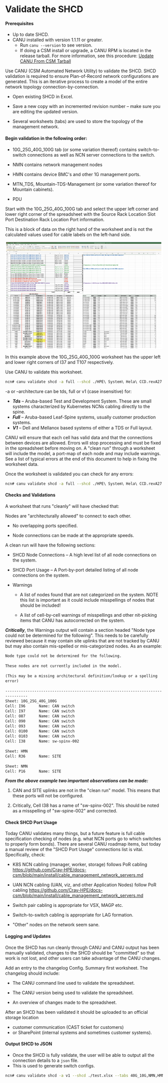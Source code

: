 # Validate the SHCD

#### Prerequisites 
- Up to date SHCD.
- CANU installed with version 1.1.11 or greater.
  - Run `canu --version` to see version.
  - If doing a CSM install or upgrade, a CANU RPM is located in the release tarball. For more information, see this procedure: [Update CANU From CSM Tarball](update_canu_from_csm_tarball.md)

Use CANU (CSM Automated Network Utility) to validate the SHCD. SHCD validation is required to ensure Plan-of-Record network configurations are generated. This is an iterative process to create a model of the entire network topology connection-by-connection. 

* Open existing SHCD in Excel. 

* Save a new copy with an incremented revision number – make sure you are editing the updated version. 

* Several worksheets (tabs) are used to store the topology of the management network.  

#### Begin validation in the following order: 

* 10G_25G_40G_100G tab (or some variation thereof) contains switch-to-switch connections as well as NCN server connections to the switch. 

* NMN contains network management nodes 

* HMN contains device BMC's and other 1G management ports. 

* MTN_TDS, Mountain-TDS-Management (or some variation thereof for Mountain cabinets). 

* PDU  

Start with the 10G_25G_40G_100G tab and select the upper left corner and lower right corner of the spreadsheet with the Source Rack Location Slot Port Destination Rack Location Port information.  

This is a block of data on the right hand of the worksheet and is not the calculated values used for cable labels on the left-hand side. 

![](./img/shcd_example.png)

In this example above the 10G_25G_40G_100G worksheet has the upper left and lower right corners of I37 and T107 respectively. 

Use CANU to validate this worksheet. 

```bash
ncn# canu validate shcd -a full --shcd ./HPE\ System\ Hela\ CCD.revA27.xlsx --tabs 10G_25G_40G_100G --corners I37,T107 
```

-a or –architecture can be tds, full or v1 (case insensitive) for: 

* ***Tds*** 	– Aruba-based Test and Development System. These are small systems characterized by Kubernetes NCNs cabling directly to the spine. 
* ***Full*** 	– Aruba-based Leaf-Spine systems, usually customer production systems. 
* ***V1*** 	– Dell and Mellanox based systems of either a TDS or Full layout. 

CANU will ensure that each cell has valid data and that the connections between devices are allowed. Errors will stop processing and must be fixed in the spreadsheet before moving on. A "clean run" through a worksheet will include the model, a port-map of each node and may include warnings. See a list of typical errors at the end of this document to help in fixing the worksheet data. 

Once the worksheet is validated you can check for any errors: 

```bash
ncn# canu validate shcd -a full --shcd ./HPE\ System\ Hela\ CCD.revA27.xlsx --tabs 10G_25G_40G_100G,NMN --corners I37,T107,J15,T16 --log DEBUG 
```

#### Checks and Validations 

A worksheet that runs "cleanly" will have checked that: 

Nodes are "architecturally allowed" to connect to each other. 

* No overlapping ports specified. 

* Node connections can be made at the appropriate speeds. 

A clean run will have the following sections: 

* SHCD Node Connections – A high level list of all node connections on the system. 

* SHCD Port Usage – A Port-by-port detailed listing of all node connections on the system. 

* Warnings 

	* A list of nodes found that are not categorized on the system. NOTE this list is important as it could include misspellings of nodes that should be included! 

	* A list of cell-by-cell warnings of misspellings and other nit-picking items that CANU has autocorrected on the system. 

***Critically***, the Warnings output will contain a section headed "Node type could not be determined for the following".  This needs to be carefully reviewed because it may contain site uplinks that are not tracked by CANU but may also contain mis-spelled or mis-categorized nodes. As an example: 

```text
Node type could not be determined for the following. 

These nodes are not currently included in the model. 

(This may be a missing architectural definition/lookup or a spelling error) 

-------------------------------------------------------------------------------- 
Sheet: 10G_25G_40G_100G 
Cell: I96      Name: CAN switch 
Cell: I97      Name: CAN switch 
Cell: O87      Name: CAN switch 
Cell: O90      Name: CAN switch 
Cell: O93      Name: CAN switch 
Cell: O100     Name: CAN switch 
Cell: O103     Name: CAN switch 
Cell: I38      Name: sw-spinx-002 

Sheet: HMN 
Cell: R36      Name: SITE 

Sheet: NMN 
Cell: P16      Name: SITE 
```

***From the above example two important observations can be made:***

1. CAN and SITE uplinks are not in the "clean run" model. This means that these ports will not be configured. 

2. Critically, Cell I38 has a name of "sw-spinx-002". This should be noted as a misspelling of "sw-spine-002" and corrected. 


#### Check SHCD Port Usage

Today CANU validates many things, but a future feature is full cable specification checking of nodes (e.g. what NCN ports go to which switches to properly form bonds).  There are several CANU roadmap items, but today a manual review of the "SHCD Port Usage" connections list is vital. Specifically, check: 

* K8S NCN cabling (manager, worker, storage) follows PoR cabling https://github.com/Cray-HPE/docs-csm/blob/main/install/cable_management_network_servers.md 

* UAN NCN cabling (UAN, viz, and other Application Nodes) follow PoR cabling https://github.com/Cray-HPE/docs-csm/blob/main/install/cable_management_network_servers.md 

* Switch pair cabling is appropriate for VSX, MAGP etc. 

* Switch-to-switch cabling is appropriate for LAG formation. 

* 	"Other" nodes on the network seem sane. 

#### Logging and Updates 

Once the SHCD has run cleanly through CANU and CANU output has been manually validated, changes to the SHCD should be "committed" so that work is not lost, and other users can take advantage of the CANU changes.  

Add an entry to the changelog Config. Summary first worksheet. The changelog should include: 

* The CANU command line used to validate the spreadsheet. 

* The CANU version being used to validate the spreadsheet. 

* An overview of changes made to the spreadsheet. 

After an SHCD has been validated it should be uploaded to an official storage location 

* customer communication (CAST ticket for customers) 
* or SharePoint (internal systems and sometimes customer systems). 

#### Output SHCD to JSON

- Once the SHCD is fully validate, the user will be able to output all the connection details to a `json` file.
- This is used to generate switch configs.

```bash
ncn# canu validate shcd -a v1 --shcd ./test.xlsx --tabs 40G_10G,NMN,HMN --corners I12,S37,I9,S20,I20,S31  --json --out cabling.json
```

